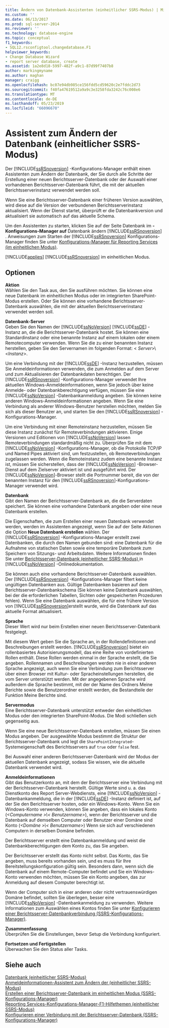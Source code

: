 ```yaml
---
title: Ändern von Datenbank-Assistenten (einheitlicher SSRS-Modus) | Microsoft-Dokumentation
ms.custom: ''
ms.date: 06/13/2017
ms.prod: sql-server-2014
ms.reviewer: ''
ms.technology: database-engine
ms.topic: conceptual
f1_keywords:
- SQL12.rsconfigtool.changedatabase.F1
helpviewer_keywords:
- Change Database Wizard
- report server database, create
ms.assetid: 1a2e8d18-5997-482f-a9c1-87d99f7407b8
author: markingmyname
ms.author: maghan
manager: craigg
ms.openlocfilehash: bc07e94db985ce156fdd5cd59620c2e7fddc2d73
ms.sourcegitcommit: f40fa47619512a9a9c3e3258fda3242c76c008e6
ms.translationtype: MT
ms.contentlocale: de-DE
ms.lasthandoff: 05/23/2019
ms.locfileid: "66096670"
---
```

# <a name="change-database-wizard-ssrs-native-mode"></a>Assistent zum Ändern der Datenbank (einheitlicher SSRS-Modus)
  Der [!INCLUDE[ssRSnoversion](../../includes/ssrsnoversion-md.md)] -Konfigurations-Manager enthält einen Assistenten zum Ändern der Datenbank, der Sie durch alle Schritte der Erstellung einer neuen Berichtsserver-Datenbank oder der Auswahl einer vorhandenen Berichtsserver-Datenbank führt, die mit der aktuellen Berichtsserverinstanz verwendet werden soll.  
  
 Wenn Sie eine Berichtsserver-Datenbank einer früheren Version auswählen, wird diese auf die Version der verbundenen Berichtsserverinstanz aktualisiert. Wenn der Dienst startet, überprüft er die Datenbankversion und aktualisiert sie automatisch auf das aktuelle Schema.  
  
 Um den Assistenten zu starten, klicken Sie auf der Seite Datenbank im **-Konfigurations-Manager auf** Datenbank ändern [!INCLUDE[ssRSnoversion](../../includes/ssrsnoversion-md.md)] . Anweisungen zum Starten der [!INCLUDE[ssRSnoversion](../../includes/ssrsnoversion-md.md)] Konfigurations-Manager finden Sie unter [Konfigurations-Manager für Reporting Services &#40;im einheitlichen Modus&#41;](../../../2014/sql-server/install/reporting-services-configuration-manager-native-mode.md).  
  
 [!INCLUDE[applies](../../includes/applies-md.md)] [!INCLUDE[ssRSnoversion](../../includes/ssrsnoversion-md.md)] im einheitlichen Modus.  
  
## <a name="options"></a>Optionen  
 **Aktion**  
 Wählen Sie den Task aus, den Sie ausführen möchten. Sie können eine neue Datenbank im einheitlichen Modus oder im integrierten SharePoint-Modus erstellen. Oder Sie können eine vorhandene Berichtsserver-Datenbank auswählen, die mit der aktuellen Berichtsserverinstanz verwendet werden soll.  
  
 **Datenbank-Server**  
 Geben Sie den Namen der [!INCLUDE[ssNoVersion](../../includes/ssnoversion-md.md)] [!INCLUDE[ssDE](../../includes/ssde-md.md)] -Instanz an, die die Berichtsserver-Datenbank hostet. Sie können eine Standardinstanz oder eine benannte Instanz auf einem lokalen oder einem Remotecomputer verwenden. Wenn Sie die zu einer benannten Instanz herstellen, geben Sie den Servernamen im folgenden Format: \< *Server*>\\<*Instanz*>.  
  
 Um eine Verbindung mit der [!INCLUDE[ssDE](../../includes/ssde-md.md)] -Instanz herzustellen, müssen Sie Anmeldeinformationen verwenden, die zum Anmelden auf dem Server und zum Aktualisieren der Datenbankdaten berechtigen. Der [!INCLUDE[ssRSnoversion](../../includes/ssrsnoversion-md.md)] -Konfigurations-Manager verwendet Ihre aktuellen Windows-Anmeldeinformationen, wenn Sie jedoch über keine Anmelde- oder Datenbankberechtigung verfügen, müssen Sie eine [!INCLUDE[ssNoVersion](../../includes/ssnoversion-md.md)] -Datenbankanmeldung angeben. Sie können keine anderen Windows-Anmeldeinformationen angeben. Wenn Sie eine Verbindung als anderer Windows-Benutzer herstellen möchten, melden Sie sich als dieser Benutzer an, und starten Sie den [!INCLUDE[ssRSnoversion](../../includes/ssrsnoversion-md.md)] -Konfigurations-Manager.  
  
 Um eine Verbindung mit einer Remoteinstanz herzustellen, müssen Sie diese Instanz zunächst für Remoteverbindungen aktivieren. Einige Versionen und Editionen von [!INCLUDE[ssNoVersion](../../includes/ssnoversion-md.md)] lassen Remoteverbindungen standardmäßig nicht zu. Überprüfen Sie mit dem [!INCLUDE[ssNoVersion](../../includes/ssnoversion-md.md)] -Konfigurations-Manager, ob die Protokolle TCP/IP und Named Pipes aktiviert sind, um festzustellen, ob Remoteverbindungen zugelassen werden. Wenn die Remoteinstanz zudem eine benannte Instanz ist, müssen Sie sicherstellen, dass der [!INCLUDE[ssNoVersion](../../includes/ssnoversion-md.md)] -Browser-Dienst auf dem Zielserver aktiviert ist und ausgeführt wird. Der [!INCLUDE[ssNoVersion](../../includes/ssnoversion-md.md)]-Browser stellt die Portnummer bereit, die von der benannten Instanz für den [!INCLUDE[ssRSnoversion](../../includes/ssrsnoversion-md.md)]-Konfigurations-Manager verwendet wird.  
  
 **Datenbank**  
 Gibt den Namen der Berichtsserver-Datenbank an, die die Serverdaten speichert. Sie können eine vorhandene Datenbank angeben oder eine neue Datenbank erstellen.  
  
 Die Eigenschaften, die zum Erstellen einer neuen Datenbank verwendet werden, werden im Assistenten angezeigt, wenn Sie auf der Seite Aktionen die Option **Neue Datenbank erstellen** wählen. Der [!INCLUDE[ssRSnoversion](../../includes/ssrsnoversion-md.md)] -Konfigurations-Manager erstellt zwei Datenbanken, die durch den Namen gebunden sind: eine Datenbank für die Aufnahme von statischen Daten sowie eine temporäre Datenbank zum Speichern von Sitzungs- und Arbeitsdaten. Weitere Informationen finden Sie unter [Berichtsserver-Datenbank &#40;einheitlicher SSRS-Modus&#41; ](../../reporting-services/report-server/report-server-database-ssrs-native-mode.md) in [!INCLUDE[ssNoVersion](../../includes/ssnoversion-md.md)] -Onlinedokumentation.  
  
 Sie können auch eine vorhandene Berichtsserver-Datenbank auswählen. Der [!INCLUDE[ssRSnoversion](../../includes/ssrsnoversion-md.md)] -Konfigurations-Manager filtert keine ungültigen Datenbanken aus. Gültige Datenbanken basieren auf dem Berichtsserver-Datenbankschema (Sie können keine Datenbank auswählen, bei der die erforderlichen Tabellen, Sichten oder gespeicherten Prozeduren fehlen). Wenn Sie eine Datenbank auswählen, die für eine frühere Version von [!INCLUDE[ssRSnoversion](../../includes/ssrsnoversion-md.md)]erstellt wurde, wird die Datenbank auf das aktuelle Format aktualisiert.  
  
 **Sprache**  
 Dieser Wert wird nur beim Erstellen einer neuen Berichtsserver-Datenbank festgelegt.  
  
 Mit diesem Wert geben Sie die Sprache an, in der Rollendefinitionen und Beschreibungen erstellt werden. [!INCLUDE[ssRSnoversion](../../includes/ssrsnoversion-md.md)] bietet ein rollenbasiertes Autorisierungsmodell, das eine Reihe von vordefinierten Rollen enthält. Diese Rollen werden einmal in der Sprache erstellt, die Sie angeben. Rollennamen und Beschreibungen werden nie in einer anderen Sprache angezeigt, auch wenn Sie eine Verbindung zum Berichtsserver über einen Browser mit Kultur- oder Spracheinstellungen herstellen, die vom Server unterstützt werden. Mit der angegebenen Sprache wird außerdem die Sprache bestimmt, mit der der Name des Ordners Meine Berichte sowie die Benutzerordner erstellt werden, die Bestandteile der Funktion Meine Berichte sind.  
  
 **Servermodus**  
 Eine Berichtsserver-Datenbank unterstützt entweder den einheitlichen Modus oder den integrierten SharePoint-Modus. Die Modi schließen sich gegenseitig aus.  
  
 Wenn Sie eine neue Berichtsserver-Datenbank erstellen, müssen Sie einen Modus angeben. Der ausgewählte Modus bestimmt die Struktur der Berichtsserver-Datenbank und legt die `SharePointIntegrated`-Systemeigenschaft des Berichtsservers auf `true` oder `false` fest.  
  
 Bei Auswahl einer anderen Berichtsserver-Datenbank wird der Modus der aktuellen Datenbank angezeigt, sodass Sie wissen, wie die aktuelle Datenbank verwendet wird.  
  
 **Anmeldeinformationen**  
 Gibt das Benutzerkonto an, mit dem der Berichtsserver eine Verbindung mit der Berichtsserver-Datenbank herstellt. Gültige Werte sind u. a. das Dienstkonto des Report Server-Webdiensts, eine [!INCLUDE[ssNoVersion](../../includes/ssnoversion-md.md)] -Datenbankanmeldung, die in der [!INCLUDE[ssDE](../../includes/ssde-md.md)] -Instanz definiert ist, auf der Sie den Berichtsserver hosten, oder ein Windows-Konto. Wenn Sie ein Windows-Konto verwenden, können Sie angeben, dass ein lokales Konto (*\<Computername >\\< Benutzername\>*), wenn der Berichtsserver und die Datenbank auf demselben Computer oder Benutzer einer Domäne sind Konto (*\<Domäne >\\< Benutzername\>*) Wenn sie sich auf verschiedenen Computern in derselben Domäne befinden.  
  
 Der Berichtsserver erstellt eine Datenbankanmeldung und weist die Datenbankberechtigungen dem Konto zu, das Sie angeben.  
  
 Der Berichtsserver erstellt das Konto nicht selbst. Das Konto, das Sie angeben, muss bereits vorhanden sein, und es muss für Ihre Bereitstellungskonfiguration gültig sein. Besonders dann, wenn sich die Datenbank auf einem Remote-Computer befindet und Sie ein Windows-Konto verwenden möchten, müssen Sie ein Konto angeben, das zur Anmeldung auf diesem Computer berechtigt ist.  
  
 Wenn der Computer sich in einer anderen oder nicht vertrauenswürdigen Domäne befindet, sollten Sie überlegen, besser eine [!INCLUDE[ssNoVersion](../../includes/ssnoversion-md.md)] -Datenbankanmeldung zu verwenden. Weitere Informationen zum Auswählen eines Kontos finden Sie unter [Konfigurieren einer Berichtsserver-Datenbankverbindung &#40;SSRS-Konfigurations-Manager&#41;](../../../2014/sql-server/install/configure-a-report-server-database-connection-ssrs-configuration-manager.md).  
  
 **Zusammenfassung**  
 Überprüfen Sie die Einstellungen, bevor Setup die Verbindung konfiguriert.  
  
 **Fortsetzen und Fertigstellen**  
 Überwachen Sie den Status aller Tasks.  
  
## <a name="see-also"></a>Siehe auch  
 [Datenbank &#40;einheitlicher SSRS-Modus&#41;](../../../2014/sql-server/install/database-ssrs-native-mode.md)   
 [Anmeldeinformationen-Assistent zum Ändern der &#40;einheitlicher SSRS-Modus&#41;](../../../2014/sql-server/install/change-credentials-wizard-ssrs-native-mode.md)   
 [Erstellen einer Berichtsserver-Datenbank im einheitlichen Modus &#40;SSRS-Konfigurations-Manager&#41;](../../reporting-services/install-windows/ssrs-report-server-create-a-native-mode-report-server-database.md)   
 [Reporting Services-Konfigurations-Manager-F1-Hilfethemen &#40;einheitlicher SSRS-Modus&#41;](../../../2014/sql-server/install/reporting-services-configuration-manager-f1-help-topics-ssrs-native-mode.md)   
 [Konfigurieren einer Verbindung mit der Berichtsserver-Datenbank &#40;SSRS-Konfigurations-Manager&#41;](../../../2014/sql-server/install/configure-a-report-server-database-connection-ssrs-configuration-manager.md)  
  
  
